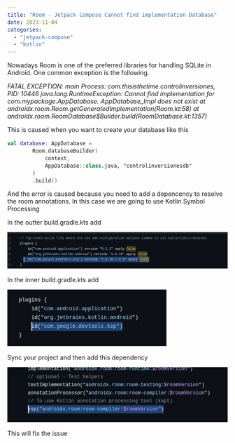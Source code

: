 ```yaml
---
title: "Room - Jetpack Compose Cannot find implementation Database"
date: 2023-11-04
categories: 
  - "jetpack-compose"
  - "kotlin"
---
```


Nowadays Room is one of the preferred libraries for handling SQLite in Android. One common exception is the following.

_FATAL EXCEPTION: main Process: com.thisisthetime.controlinversiones, PID: 10446 java.lang.RuntimeException: Cannot find implementation for com.mypackage.AppDatabase. AppDatabase\_Impl does not exist at androidx.room.Room.getGeneratedImplementation(Room.kt:58) at androidx.room.RoomDatabase$Builder.build(RoomDatabase.kt:1357)_

This is caused when you want to create your database like this

```kotlin
val database: AppDatabase =  
        Room.databaseBuilder(
            context,
            AppDatabase::class.java, "controlinversionesdb"
        )
        .build()
```

And the error is caused because you need to add a depencency to resolve the room annotations. In this case we are going to use Kotlin Symbol Processing

In the outter build.gradle.kts add

![](images/image-1.png)

In the inner build.gradle.kts add

![](images/image-2.png)

Sync your project and then add this dependency

![](images/image-3.png)

This will fix the issue
